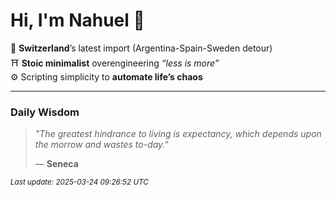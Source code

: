 # Hi, I'm Nahuel :tiger:

📍 **Switzerland**’s latest import (Argentina-Spain-Sweden detour)  
⛩️ **Stoic minimalist** overengineering *“less is more”*  
⚙️ Scripting simplicity to **automate life’s chaos**

---

### Daily Wisdom
> _"The greatest hindrance to living is expectancy, which depends upon the morrow and wastes to-day."_  
>
> — **Seneca**

<sub>*Last update: 2025-03-24 09:26:52 UTC*</sub>

